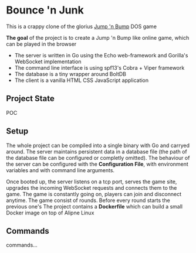 # Bounce 'n Junk

This is a crappy clone of the glorius [Jump 'n Bump](https://en.wikipedia.org/wiki/Jump_%27n_Bump) DOS game

**The goal** of the project is to create a Jump 'n Bump like online game, which can be played in the browser
- The server is written in Go using the Echo web-framework and Gorilla's WebSocket implementation
- The command line interface is using spf13's Cobra + Viper framework
- The database is a tiny wrapper around BoltDB
- The client is a vanilla HTML CSS JavaScript application

## Project State
POC

## Setup
The whole project can be compiled into a single binary with Go and carryed around. The server maintains persistent data in a database file (the path of the database file can be configured or completly omitted). The behaviour of the server can be configured with the **Configuration File**, with environment variables and with command line arguments.

Once booted up, the server listens on a tcp port, serves the game site, upgrades the incoming WebSocket requests and connects them to the game. The game is constantly going on, players can join and disconnect anytime. The game consist of rounds. Before every round starts the previous one's
The project contains a **Dockerfile** which can build a small Docker image on top of Alipne Linux

## Commands
commands...
